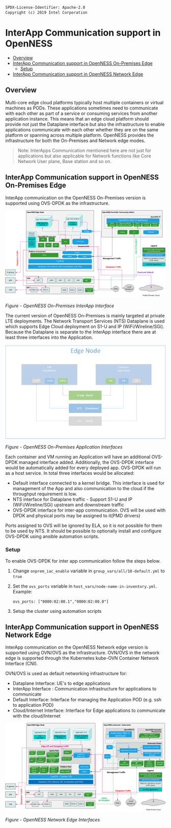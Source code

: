 ```text
SPDX-License-Identifier: Apache-2.0
Copyright (c) 2019 Intel Corporation
```
<!-- omit in toc -->
# InterApp Communication support in OpenNESS
- [Overview](#overview)
- [InterApp Communication support in OpenNESS On-Premises Edge](#interapp-communication-support-in-openness-on-premises-edge)
  - [Setup](#setup)
- [InterApp Communication support in OpenNESS Network Edge](#interapp-communication-support-in-openness-network-edge)

## Overview

Multi-core edge cloud platforms typically host multiple containers or virtual machines as PODs. These applications sometimes need to communicate with each other as part of a service or consuming services from another application instance. This means that an edge cloud platform should provide not just the Dataplane interface but also the infrastructure to enable applications communicate with each other whether they are on the same platform or spanning across multiple platform. OpenNESS provides the infrastructure for both the On-Premises and Network edge modes.

> Note: InterApps Communication mentioned here are not just for applications but also applicable for Network functions like Core Network User plane, Base station and so on.

## InterApp Communication support in OpenNESS On-Premises Edge
InterApp communication on the OpenNESS On-Premises version is supported using OVS-DPDK as the infrastructure.

![OpenNESS On-Premises InterApp Interface](iap-images/iap3.png)

 _Figure - OpenNESS On-Premises InterApp Interface_

The current version of OpenNESS On-Premises is mainly targeted at private LTE deployments. The Network Transport Services (NTS) Dataplane is used which supports Edge Cloud deployment on S1-U and IP (WiFi/Wireline/SGi). Because the Dataplane is separate to the InterApp interface there are at least three interfaces into the Application.

![OpenNESS OnPremises Application Interfaces](iap-images/iap1.png)

 _Figure - OpenNESS On-Premises Application Interfaces_

Each container and VM running an Application will have an additional OVS-DPDK managed interface added. Additionally, the OVS-DPDK interface would be automatically added for every deployed app. OVS-DPDK will run as a host service.
In total three interfaces would be allocated:
- Default interface connected to a kernel bridge. This interface is used for management of the App and also communication to the cloud if the throughput requirement is low.
- NTS interface for Dataplane traffic - Support S1-U and IP (WiFi/Wireline/SGi) upstream and downstream traffic
- OVS-DPDK interface for inter-app communication. OVS will be used with DPDK and physical ports may be assigned to it(PMD drivers)

Ports assigned to OVS will be ignored by ELA, so it is not possible for them to be used by NTS. It should be possible to optionally install and configure OVS-DPDK using ansible automation scripts.

### Setup

To enable OVS-DPDK for inter app communication follow the steps below.

1. Change `onprem_iac_enable` variable in `group_vars/all/10-default.yml` to `true`
2. Set the `ovs_ports` variable in `host_vars/node-name-in-inventory.yml`. Example:

    ```
    ovs_ports: ["0000:02:00.1","0000:02:00.0"]
    ```
3. Setup the cluster using automation scripts

## InterApp Communication support in OpenNESS Network Edge
InterApp communication on the OpenNESS Network edge version is supported using OVN/OVS as the infrastructure. OVN/OVS in the network edge is supported through the Kubernetes kube-OVN Container Network Interface (CNI).

OVN/OVS is used as default networking infrastructure for:
- Dataplane Interface: UE's to edge applications
- InterApp Interface : Communication infrastructure for applications to communicate
- Default Interface: Interface for managing the Application POD (e.g. ssh to application POD)
- Cloud/Internet Interface: Interface for Edge applications to communicate with the cloud/Internet

![OpenNESS Network Edge Interfaces](iap-images/iap2.png)

 _Figure - OpenNESS Network Edge Interfaces_

